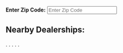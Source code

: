 <div class="container">
   <label for="zcope"><b>Enter Zip Code:</b></label>
   <input type="text" placeholder="Enter Zip Code" name="zcode" required>
</div>


## Nearby Dealerships:
.
.
.
.
.
